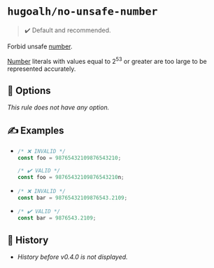 # `hugoalh/no-unsafe-number`

> ✔️ Default and recommended.

Forbid unsafe [number][ecmascript-number].

[Number][ecmascript-number] literals with values equal to 2<sup>53</sup> or greater are too large to be represented accurately.

## 🔧 Options

*This rule does not have any option.*

## ✍️ Examples

- ```ts
  /* ❌ INVALID */
  const foo = 98765432109876543210;

  /* ✔️ VALID */
  const foo = 98765432109876543210n;
  ```
- ```ts
  /* ❌ INVALID */
  const bar = 98765432109876543.2109;
  ```
- ```ts
  /* ✔️ VALID */
  const bar = 9876543.2109;
  ```

## 📜 History

- *History before v0.4.0 is not displayed.*

[ecmascript-number]: https://developer.mozilla.org/en-US/docs/Web/JavaScript/Reference/Global_Objects/Number
